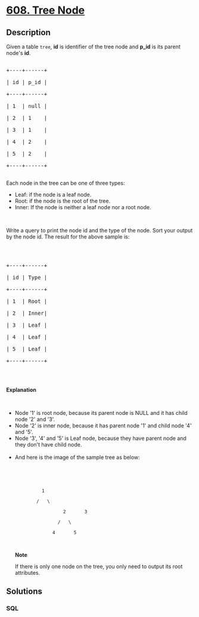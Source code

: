 # [608. Tree Node](https://leetcode.com/problems/tree-node)



## Description

<p>Given a table <code>tree</code>, <b>id</b> is identifier of the tree node and <b>p_id</b> is its parent node&#39;s <b>id</b>.</p>



<pre>

+----+------+

| id | p_id |

+----+------+

| 1  | null |

| 2  | 1    |

| 3  | 1    |

| 4  | 2    |

| 5  | 2    |

+----+------+

</pre>

Each node in the tree can be one of three types:



<ul>
	<li>Leaf: if the node is a leaf node.</li>
	<li>Root: if the node is the root of the tree.</li>
	<li>Inner: If the node is neither a leaf node nor a root node.</li>
</ul>



<p>&nbsp;</p>

Write a query to print the node id and the type of the node. Sort your output by the node id. The result for the above sample is:



<p>&nbsp;</p>



<pre>

+----+------+

| id | Type |

+----+------+

| 1  | Root |

| 2  | Inner|

| 3  | Leaf |

| 4  | Leaf |

| 5  | Leaf |

+----+------+

</pre>



<p>&nbsp;</p>



<p><b>Explanation</b></p>



<p>&nbsp;</p>



<ul>
	<li>Node &#39;1&#39; is root node, because its parent node is NULL and it has child node &#39;2&#39; and &#39;3&#39;.</li>
	<li>Node &#39;2&#39; is inner node, because it has parent node &#39;1&#39; and child node &#39;4&#39; and &#39;5&#39;.</li>
	<li>Node &#39;3&#39;, &#39;4&#39; and &#39;5&#39; is Leaf node, because they have parent node and they don&#39;t have child node.</li>
	<br />
	<li>And here is the image of the sample tree as below:
	<p>&nbsp;</p>
	<pre>

			  1

			/   \

                      2       3

                    /   \

                  4       5

</pre>
	<p><b>Note</b></p>
	<p>If there is only one node on the tree, you only need to output its root attributes.</p>
	</li>
</ul>



## Solutions

<!-- tabs:start -->

### **SQL**

```sql

```

<!-- tabs:end -->